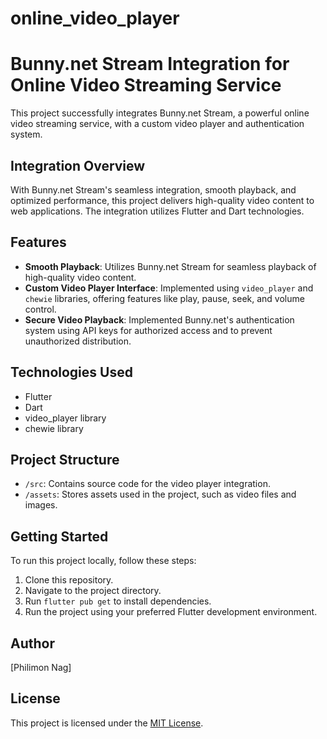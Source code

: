 # online_video_player
# Bunny.net Stream Integration for Online Video Streaming Service

This project successfully integrates Bunny.net Stream, a powerful online video streaming service, with a custom video player and authentication system.

## Integration Overview

With Bunny.net Stream's seamless integration, smooth playback, and optimized performance, this project delivers high-quality video content to web applications. The integration utilizes Flutter and Dart technologies.

## Features

- **Smooth Playback**: Utilizes Bunny.net Stream for seamless playback of high-quality video content.
- **Custom Video Player Interface**: Implemented using `video_player` and `chewie` libraries, offering features like play, pause, seek, and volume control.
- **Secure Video Playback**: Implemented Bunny.net's authentication system using API keys for authorized access and to prevent unauthorized distribution.

## Technologies Used

- Flutter
- Dart
- video_player library
- chewie library

## Project Structure

- `/src`: Contains source code for the video player integration.
- `/assets`: Stores assets used in the project, such as video files and images.

## Getting Started

To run this project locally, follow these steps:

1. Clone this repository.
2. Navigate to the project directory.
3. Run `flutter pub get` to install dependencies.
4. Run the project using your preferred Flutter development environment.

## Author

[Philimon Nag]

## License

This project is licensed under the [MIT License](LICENSE).

